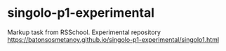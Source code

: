 # singolo-p1-experimental
Markup task from RSSchool. Experimental repository
https://batonsosmetanoy.github.io/singolo-p1-experimental/singolo1.html
